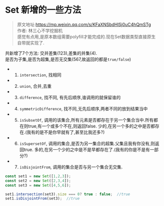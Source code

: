 # Set 新增的一些方法

> 原文地址:https://mp.weixin.qq.com/s/KFaXNSbdHlSj0uC4hQmSTg  
> 作者:  林三心不学挖掘机  
> 感觉有点用,是原本数组需要polyfill才能完成的.现在Set数据类型直接原生自带就实现了.

共新增了7个方法: 交并差集(123),差集的并集(4).  
是否为子集,是否为超集,是否无交集(567,故返回的都是`true/false`)
* 1. `intersection`, 找相同
* 2. `union`, 合并,去重
* 3. `difference`, 找不同, 有先后顺序,谁调用的就保留谁的
* 4. `symmetricDifference`, 找不同,无先后顺序,两者不同的放到结果当中

* 5. `isSubsetOf`, 调用的该集合,所有元素是否都存在于另一个集合当中.所有都在则true,有一个或多个不在,则返回false.
    少的,在另一个多的之中是否都存在.(我有的是不是你早就有了,甚至比我还多?)
* 6. `isSupersetOf`, 调用的集合,是否为另一集合的超集.父集且我有你没有,则返回true.
    多的,在另一个少的之中是不是早都存在了.(我有的你是不是有一部分?)
* 7. `isDisjointFrom`, 调用的集合是否与另一个集合无交集.
```js
const set1 = new Set([1,2,3]);
const set2 = new Set([2,3,4]);
const set3 = new Set([4,5,6]);

set1.intersection(set3).size === 0? true : false;  //true
set1.isDisjointFrom(set3);  //true
```